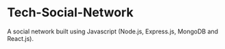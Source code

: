 # Tech-Social-Network

A social network built using Javascript (Node.js, Express.js, MongoDB and React.js).